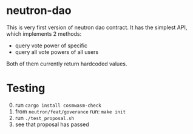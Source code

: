 # neutron-dao

This is very first version of neutron dao contract.  It has the simplest API, which implements 2 methods: 
- query vote power of specific 
- query all vote powers of all users

Both of them currently return hardcoded values.


# Testing 

0. run `cargo install cosmwasm-check` 
1. from `neutron/feat/goverance` run:
`make init`
2. run `./test_proposal.sh`
3. see that proposal has passed